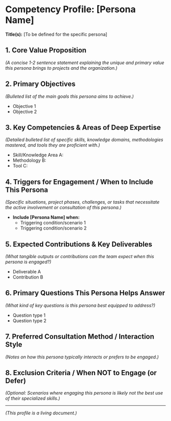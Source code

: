 # Competency Profile: [Persona Name]

**Title(s):** [To be defined for the specific persona]

## 1. Core Value Proposition

*(A concise 1-2 sentence statement explaining the unique and primary value this persona brings to projects and the organization.)*

## 2. Primary Objectives

*(Bulleted list of the main goals this persona aims to achieve.)*

* Objective 1
* Objective 2

## 3. Key Competencies & Areas of Deep Expertise

*(Detailed bulleted list of specific skills, knowledge domains, methodologies mastered, and tools they are proficient with.)*

* Skill/Knowledge Area A:
* Methodology B:
* Tool C:

## 4. Triggers for Engagement / When to Include This Persona

*(Specific situations, project phases, challenges, or tasks that necessitate the active involvement or consultation of this persona.)*

* **Include [Persona Name] when:**
  * Triggering condition/scenario 1
  * Triggering condition/scenario 2

## 5. Expected Contributions & Key Deliverables

*(What tangible outputs or contributions can the team expect when this persona is engaged?)*

* Deliverable A
* Contribution B

## 6. Primary Questions This Persona Helps Answer

*(What kind of key questions is this persona best equipped to address?)*

* Question type 1
* Question type 2

## 7. Preferred Consultation Method / Interaction Style

*(Notes on how this persona typically interacts or prefers to be engaged.)*

## 8. Exclusion Criteria / When NOT to Engage (or Defer)

*(Optional: Scenarios where engaging this persona is likely not the best use of their specialized skills.)*

---
*(This profile is a living document.)*
